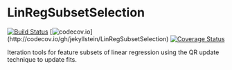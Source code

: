 # LinRegSubsetSelection
[![Build Status](https://travis-ci.com/jekyllstein/LinRegSubsetSelection.svg?branch=master)](https://travis-ci.com/jekyllstein/LinRegSubsetSelection)
[![codecov.io](https://codecov.io/gh/jekyllstein/LinRegSubsetSelection/branch/master/graphs/badge.svg?)](http://codecov.io/gh/jekyllstein/LinRegSubsetSelection)
[![Coverage Status](https://coveralls.io/repos/github/Bjekyllstein/LinRegSubsetSelection/badge.svg?branch=master)](https://coveralls.io/github/jekyllstein/LinRegSubsetSelection?branch=master)

 Iteration tools for feature subsets of linear regression using the QR update technique to update fits.

